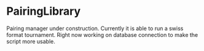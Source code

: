 # PairingLibrary

Pairing manager under construction. Currently it is able to run a swiss format tournament. Right now working on database connection to make the script more usable. 
